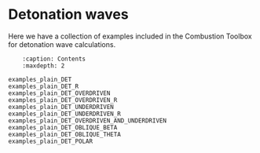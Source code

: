 # Detonation waves

Here we have a collection of examples included in the Combustion Toolbox for detonation wave calculations. 

```{toctree}
    :caption: Contents
    :maxdepth: 2

examples_plain_DET
examples_plain_DET_R
examples_plain_DET_OVERDRIVEN
examples_plain_DET_OVERDRIVEN_R
examples_plain_DET_UNDERDRIVEN
examples_plain_DET_UNDERDRIVEN_R
examples_plain_DET_OVERDRIVEN_AND_UNDERDRIVEN
examples_plain_DET_OBLIQUE_BETA
examples_plain_DET_OBLIQUE_THETA
examples_plain_DET_POLAR
```
